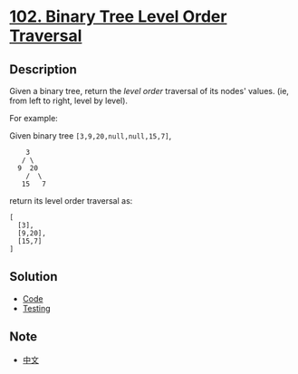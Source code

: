 # [102. Binary Tree Level Order Traversal](https://leetcode.com/problems/binary-tree-level-order-traversal/description/)

## Description

Given a binary tree, return the _level order_ traversal of its nodes' values. (ie, from left to right, level by level).

For example:  

Given binary tree `[3,9,20,null,null,15,7]`,  
```
    3
   / \
  9  20
    /  \
   15   7
```

return its level order traversal as:  
```
[
  [3],
  [9,20],
  [15,7]
]
```

## Solution
- [Code](binarytreelevelordertraversal.go)
- [Testing](binarytreelevelordertraversal_test.go)

## Note
- [中文](NOTE_Ch-zh.md)
